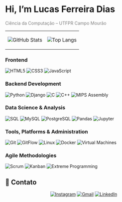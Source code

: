 # Hi, I’m Lucas Ferreira Dias

<span style="color:gray;">Ciência da Computação – UTFPR Campo Mourão</span>

<div align="center">

<table>
<tr>
<td>

![GitHub Stats](https://github-readme-stats.vercel.app/api?username=eq-lucas&show_icons=true&theme=dark&hide_border=true&title_color=D9D9D9&icon_color=FFFFFF&text_color=B0B0B0&bg_color=1F2022)

</td>
<td>

![Top Langs](https://github-readme-stats.vercel.app/api/top-langs/?username=eq-lucas&layout=compact&theme=dark&hide_border=true&title_color=D9D9D9&icon_color=FFFFFF&text_color=B0B0B0&bg_color=1F2022)

</td>
</tr>
</table>

</div>

### Frontend
<div align="left">
  <img src="https://img.shields.io/badge/HTML5-E34F26?style=for-the-badge&logo=html5&logoColor=white" alt="HTML5"/>
  <img src="https://img.shields.io/badge/CSS3-1572B6?style=for-the-badge&logo=css3&logoColor=white" alt="CSS3"/>
  <img src="https://img.shields.io/badge/JavaScript-F7DF1E?style=for-the-badge&logo=javascript&logoColor=black" alt="JavaScript"/>
</div>

### Backend Development
<div align="left">
  <img src="https://img.shields.io/badge/Python-3776AB?style=for-the-badge&logo=python&logoColor=white" alt="Python"/>
  <img src="https://img.shields.io/badge/Django-092E20?style=for-the-badge&logo=django&logoColor=white" alt="Django"/>
  <img src="https://img.shields.io/badge/C-00599C?style=for-the-badge&logo=c&logoColor=white" alt="C"/>
  <img src="https://img.shields.io/badge/C++-00599C?style=for-the-badge&logo=c%2B%2B&logoColor=white" alt="C++"/>
  <img src="https://img.shields.io/badge/MIPS_Assembly-592C88?style=for-the-badge" alt="MIPS Assembly"/>
</div>

### Data Science & Analysis
<div align="left">
  <img src="https://img.shields.io/badge/SQL-025E8C?style=for-the-badge&logo=Azure+SQL+Database&logoColor=white" alt="SQL"/>
  <img src="https://img.shields.io/badge/MySQL-4479A1?style=for-the-badge&logo=mysql&logoColor=white" alt="MySQL"/>
  <img src="https://img.shields.io/badge/PostgreSQL-336791?style=for-the-badge&logo=postgresql&logoColor=white" alt="PostgreSQL"/>
  <img src="https://img.shields.io/badge/Pandas-150458?style=for-the-badge&logo=pandas&logoColor=white" alt="Pandas"/>
  <img src="https://img.shields.io/badge/Jupyter-F37626?style=for-the-badge&logo=Jupyter&logoColor=white" alt="Jupyter"/>
</div>

### Tools, Platforms & Administration
<div align="left">
  <img src="https://img.shields.io/badge/Git-F05032?style=for-the-badge&logo=git&logoColor=white" alt="Git"/>
  <img src="https://img.shields.io/badge/GitFlow-F78D3A?style=for-the-badge&logo=git&logoColor=white" alt="GitFlow"/>
  <img src="https://img.shields.io/badge/Linux-FCC624?style=for-the-badge&logo=linux&logoColor=black" alt="Linux"/>
  <img src="https://img.shields.io/badge/Docker-2496ED?style=for-the-badge&logo=docker&logoColor=white" alt="Docker"/>
  <img src="https://img.shields.io/badge/Virtual_Machines-183A61?style=for-the-badge&logo=virtualbox&logoColor=white" alt="Virtual Machines"/>
</div>

### Agile Methodologies
<div align="left">
  <img src="https://img.shields.io/badge/Scrum-0093D1?style=for-the-badge&logo=Azure+DevOps&logoColor=white" alt="Scrum"/>
  <img src="https://img.shields.io/badge/Kanban-4B9FC5?style=for-the-badge&logo=Trello&logoColor=white" alt="Kanban"/>
  <img src="https://img.shields.io/badge/XP-006600?style=for-the-badge" alt="Extreme Programming"/>
</div>

## 🔗 Contato
<div align="center">
  <a href="https://instagram.com/eq_lucas/" target="_blank"><img src="https://img.shields.io/badge/Instagram-E4405F?style=for-the-badge&logo=instagram&logoColor=white" alt="Instagram"/></a>
  <a href="mailto:lucas11devc@gmail.com" target="_blank"><img src="https://img.shields.io/badge/Gmail-D14836?style=for-the-badge&logo=gmail&logoColor=white" alt="Gmail"/></a>
  <a href="https://www.linkedin.com/in/lucasferreiradias/" target="_blank"><img src="https://img.shields.io/badge/LinkedIn-0A66C2?style=for-the-badge&logo=linkedin&logoColor=white" alt="LinkedIn"/></a>
</div>
